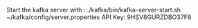 Start the kafka server with : ./kafka/bin/kafka-server-start.sh ~/kafka/config/server.properties
API Key: 9HSV8GURZDBO37F8